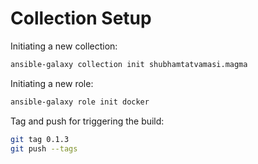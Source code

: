 # Collection Setup

Initiating a new collection:
```bash
ansible-galaxy collection init shubhamtatvamasi.magma
```

Initiating a new role: 
```bash
ansible-galaxy role init docker
```

Tag and push for triggering the build:
```bash
git tag 0.1.3
git push --tags
```
